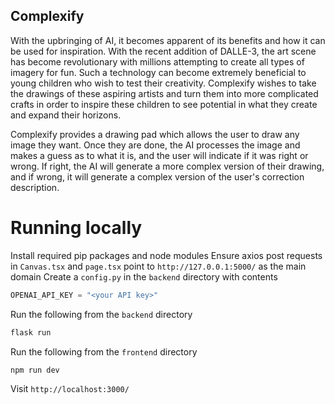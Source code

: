 ## Complexify

With the upbringing of AI, it becomes apparent of its benefits and how it can be used for inspiration. With the recent addition of DALLE-3, the art scene has become revolutionary with millions attempting to create all types of imagery for fun. Such a technology can become extremely beneficial to young children who wish to test their creativity. Complexify wishes to take the drawings of these aspiring artists and turn them into more complicated crafts in order to inspire these children to see potential in what they create and expand their horizons.

Complexify provides a drawing pad which allows the user to draw any image they want. Once they are done, the AI processes the image and makes a guess as to what it is, and the user will indicate if it was right or wrong. If right, the AI will generate a more complex version of their drawing, and if wrong, it will generate a complex version of the user's correction description.


# Running locally
Install required pip packages and node modules
Ensure axios post requests in `Canvas.tsx` and `page.tsx` point to `http://127.0.0.1:5000/` as the main domain
Create a `config.py` in the `backend` directory with contents
```python
OPENAI_API_KEY = "<your API key>"
```
Run the following from the `backend` directory
```bash
flask run
```
Run the following from the `frontend` directory
```bash
npm run dev
```
Visit `http://localhost:3000/`